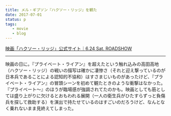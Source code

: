 ```yaml
---
title: メル・ギブソン『ハクソー・リッジ』を観た
date: 2017-07-01
status: p
tags:
   - movie
   - blog
---
```


[映画「ハクソー・リッジ」公式サイト｜6\.24 Sat\. ROADSHOW](http://hacksawridge.jp/)

---

映画の日に。『プライベート・ライアン』を超えたという触れ込みの高田高地（ハクソー・リッジ）の戦いの描写は確かに凄惨さ（それと迎え撃っているのが日本兵であることによる認知的不協和）はすさまじいものがあったけど、『プライベート・ライアン』の冒頭シーンを初めて観たときのような衝撃はなかった。『プライベート〜』のほうが臨場感が強調されてたのかも。映画としても筋としては盛り上がりに欠けるとおもわれる展開（一人の衛生兵がひたすらずっと負傷兵を探して救助する）を演出で持たせているのはすごいのだろうけど、なんとなく乗れないまま見終えてしまった。
